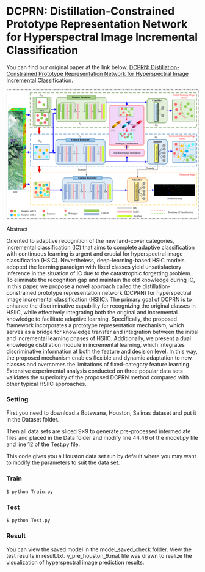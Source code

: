 # DCPRN: Distillation-Constrained Prototype Representation Network for Hyperspectral Image Incremental Classification

You can find our original paper at the link below.
[DCPRN: Distillation-Constrained Prototype Representation Network for Hyperspectral Image Incremental Classification](https://ieeexplore.ieee.org/document/10416249). 

<p align='center'>
  <img src='figure/dcprn.png' width="800px">
</p>

Abstract

Oriented to adaptive recognition of the new land-cover categories, incremental classification (IC) that aims to complete adaptive classification with continuous learning is urgent and crucial for hyperspectral image classification (HSIC). Nevertheless, deep-learning-based HSIC models adopted the learning paradigm with fixed classes yield unsatisfactory inference in the situation of IC due to the catastrophic forgetting problem. To eliminate the recognition gap and maintain the old knowledge during IC, in this paper, we propose a novel approach called the distillation-constrained prototype representation network (DCPRN) for hyperspectral image incremental classification (HSIIC). The primary goal of DCPRN is to enhance the discriminative capability for recognizing the original classes in HSIIC, while effectively integrating both the original and incremental knowledge to facilitate adaptive learning. Specifically, the proposed framework incorporates a prototype representation mechanism, which serves as a bridge for knowledge transfer and integration between the initial and incremental learning phases of HSIIC. Additionally, we present a dual knowledge distillation module in incremental learning, which integrates discriminative information at both the feature and decision level. In this way, the proposed mechanism enables flexible and dynamic adaptation to new classes and overcomes the limitations of fixed-category feature learning. Extensive experimental analysis conducted on three popular data sets validates the superiority of the proposed DCPRN method compared with other typical HSIIC approaches.


### Setting

First you need to download a Botswana, Houston, Salinas dataset and put it in the Dataset folder.

Then all data sets are sliced 9×9 to generate pre-processed intermediate files and placed in the Data folder and modify line 44,46 of the model.py file and line 12 of the Test.py file.

This code gives you a Houston data set run by default where you may want to modify the parameters to suit the data set.

### Train

```
$ python Train.py
```

### Test

```
$ python Test.py
```



### Result

You can view the saved model in the model_saved_check folder. View the test results in result.txt. y_pre_houston_9.mat file was drawn to realize the visualization of hyperspectral image prediction results.


